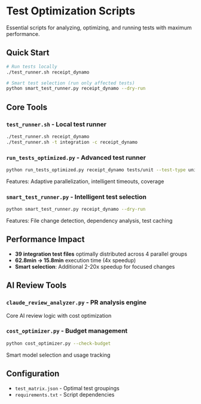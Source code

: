 # Test Optimization Scripts

Essential scripts for analyzing, optimizing, and running tests with maximum performance.

## Quick Start
```bash
# Run tests locally 
./test_runner.sh receipt_dynamo

# Smart test selection (run only affected tests)
python smart_test_runner.py receipt_dynamo --dry-run
```

## Core Tools

### `test_runner.sh` - Local test runner
```bash
./test_runner.sh receipt_dynamo
./test_runner.sh -t integration -c receipt_dynamo
```

### `run_tests_optimized.py` - Advanced test runner
```bash
python run_tests_optimized.py receipt_dynamo tests/unit --test-type unit
```
Features: Adaptive parallelization, intelligent timeouts, coverage

### `smart_test_runner.py` - Intelligent test selection
```bash
python smart_test_runner.py receipt_dynamo --dry-run
```
Features: File change detection, dependency analysis, test caching


## Performance Impact
- **39 integration test files** optimally distributed across 4 parallel groups
- **62.8min → 15.8min** execution time (4x speedup)
- **Smart selection**: Additional 2-20x speedup for focused changes

## AI Review Tools

### `claude_review_analyzer.py` - PR analysis engine
Core AI review logic with cost optimization

### `cost_optimizer.py` - Budget management
```bash
python cost_optimizer.py --check-budget
```
Smart model selection and usage tracking

## Configuration
- `test_matrix.json` - Optimal test groupings
- `requirements.txt` - Script dependencies